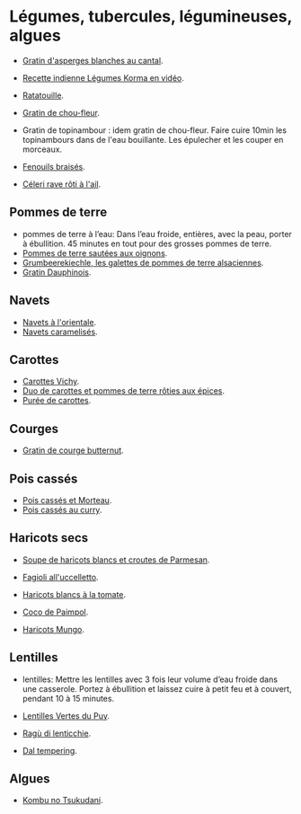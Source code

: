 # Légumes, tubercules, légumineuses, algues

 * [Gratin d'asperges blanches au cantal](https://www.marmiton.org/recettes/recette_gratin-d-asperges-blanches-au-cantal_73404.aspx).

 * [Recette indienne Légumes Korma en vidéo](http://www.pankaj-blog.com/article-recette-indienne-korma-video-72101596.html).
 * [Ratatouille](https://www.marmiton.org/recettes/recette_ratatouille_23223.aspx).

 * [Gratin de chou-fleur](https://www.marmiton.org/recettes/recette_gratin-de-chou-fleur_23112.aspx).

 * Gratin de topinambour : idem gratin de chou-fleur. Faire cuire 10min les topinambours dans de l'eau bouillante. Les épulecher et les couper en morceaux.

 * [Fenouils braisés](https://www.marmiton.org/recettes/recette_fenouils-braises_35390.aspx).

 * [Céleri rave rôti à l'ail](https://www.marmiton.org/recettes/recette_celeri-rave-roti-a-l-ail_39682.aspx).
        
## Pommes de terre

 * pommes de terre à l’eau: Dans l’eau froide, entières, avec la peau, porter à ébullition. 45 minutes en tout pour des grosses pommes de terre.
 * [Pommes de terre sautées aux oignons](https://www.marmiton.org/recettes/recette_pommes-de-terre-sautees-aux-oignons_28418.aspx).
 * [Grumbeerekiechle, les galettes de pommes de terre alsaciennes](https://www.visit.alsace/recettes/galettes-de-pommes-de-terre/).
 * [Gratin Dauphinois](https://www.legratindauphinois.fr).

## Navets

 * [Navets à l'orientale](https://cuisine.journaldesfemmes.fr/recette/347065-navets-a-l-orientale).
 * [Navets caramelisés](https://www.marmiton.org/recettes/recette_navets-caramelises_20708.aspx).

## Carottes

 * [Carottes Vichy](http://www.marmiton.org/recettes/recette_carottes-vichy_17717.aspx).
 * [Duo de carottes et pommes de terre rôties aux épices](http://www.epicetoutlacuisinededany.fr/2016/10/duo-de-carottes-et-pommes-de-terre-roti-aux-epices.html).
 * [Purée de carottes](https://www.marmiton.org/recettes/recette_puree-de-carottes_64095.aspx).

## Courges

 * [Gratin de courge butternut](https://www.marmiton.org/recettes/recette_gratin-de-courge-butternut_34853.aspx).

## Pois cassés

 * [Pois cassés et Morteau](https://www.cuisinemaison.net/legumes/pois-casse-et-morteau-18950).
 * [Pois cassés au curry](https://www.marmiton.org/recettes/recette_pois-casses-au-curry_68500.aspx).

## Haricots secs

 * [Soupe de haricots blancs et croutes de Parmesan](https://www.gastronomico.fr/soupe-haricots-blancs-parmesan/).
 * [Fagioli all'uccelletto](https://ricette.giallozafferano.it/Fagioli-all-uccelletto.html).
 * [Haricots blancs à la tomate](https://www.meilleurduchef.com/fr/recette/haricot-blanc-tomate.html).
 * [Coco de Paimpol](https://www.marmiton.org/recettes/recette_coco-de-paimpol_31642.aspx).

 * [Haricots Mungo](https://fr.wikihow.com/pr%C3%A9parer-les-haricots-mungo).

## Lentilles

 * lentilles: Mettre les lentilles avec 3 fois leur volume d’eau froide dans une casserole. Portez à ébullition et laissez cuire à petit feu et à couvert, pendant 10 à 15 minutes.

 * [ Lentilles Vertes du Puy](https://www.marmiton.org/recettes/recette_lentilles-vertes-du-puy_34542.aspx).
 * [Ragù di lenticchie](https://ricette.giallozafferano.it/Ragu-di-lenticchie.html).
 * [Dal tempering](https://thoughtsfromajoy.wordpress.com/2013/01/09/perfect-dal-is-all-about-tadka-baghar-vagharne-chonk-phodni-or-just-call-it-tempering/).

## Algues

 * [Kombu no Tsukudani](https://www.thespruceeats.com/kombu-no-tsukudani-2031442).
